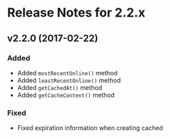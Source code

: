 # Release Notes for 2.2.x

## v2.2.0 (2017-02-22)

### Added

- Added `mostRecentOnline()` method
- Added `leastRecentOnline()` method
- Added `getCachedAt()` method
- Added `getCacheContent()` method

### Fixed

- Fixed expiration information when creating cached
